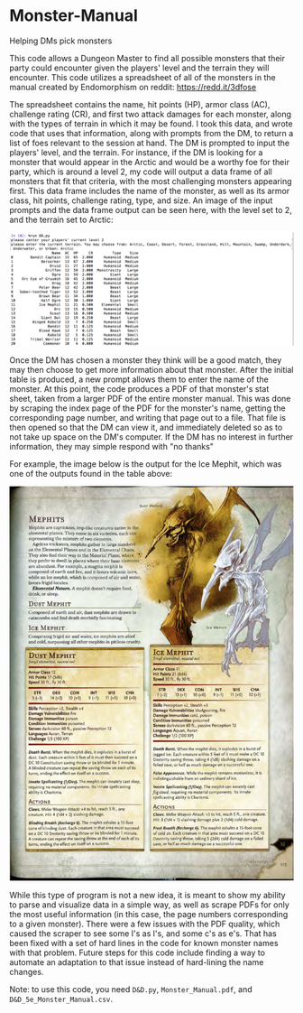 # Monster-Manual
Helping DMs pick monsters


This code allows a Dungeon Master to find all possible monsters that their party could encounter given the players' level and the terrain they will encounter. This code utilizes a spreadsheet of all of the monsters in the manual created by Endomorphism on reddit: https://redd.it/3dfose 

The spreadsheet contains the name, hit points (HP), armor class (AC), challenge rating (CR), and first two attack damages for each monster, along with the types of terrain in which it may be found. I took this data, and wrote code that uses that information, along with prompts from the DM, to return a list of foes relevant to the session at hand. The DM is prompted to input the players' level, and the terrain. For instance, if the DM is looking for a monster that would appear in the Arctic and would be a worthy foe for their party, which is around a level 2, my code will output a data frame of all monsters that fit that criteria, with the most challenging monsters appearing first. This data frame includes the name of the monster, as well as its armor class, hit points, challenge rating, type, and size. An image of the input prompts and the data frame output can be seen here, with the level set to 2, and the terrain set to Arctic:

![Alt text](Images/table_output.png?raw=true "Title")

Once the DM has chosen a monster they think will be a good match, they may then choose to get more information about that monster. After the initial table is produced, a new prompt allows them to enter the name of the monster. At this point, the code produces a PDF of that monster's stat sheet, taken from a larger PDF of the entire monster manual. This was done by scraping the index page of the PDF for the monster's name, getting the corresponding page number, and writing that page out to a file. That file is then opened so that the DM can view it, and immediately deleted so as to not take up space on the DM's computer. If the DM has no interest in further information, they may simple respond with "no thanks" 

For example, the image below is the output for the Ice Mephit, which was one of the outputs found in the table above:

![Alt text](Images/Ice_Mephit.png?raw=true "Title")

While this type of program is not a new idea, it is meant to show my ability to parse and visualize data in a simple way, as well as scrape PDFs for only the most useful information (in this case, the page numbers corresponding to a given monster). There were a few issues with the PDF quality, which caused the scraper to see some I's as l's, and some c's as e's. That has been fixed with a set of hard lines in the code for known monster names with that problem. Future steps for this code include finding a way to automate an adaptation to that issue instead of hard-lining the name changes.

Note: to use this code, you need `D&D.py`, `Monster_Manual.pdf`, and `D&D_5e_Monster_Manual.csv`.
